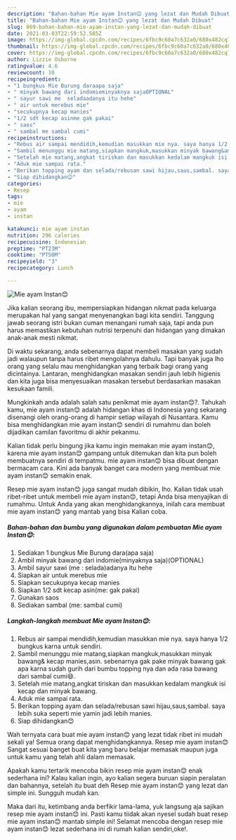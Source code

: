 ```yaml
---
description: "Bahan-bahan Mie ayam Instan😊 yang lezat dan Mudah Dibuat"
title: "Bahan-bahan Mie ayam Instan😊 yang lezat dan Mudah Dibuat"
slug: 869-bahan-bahan-mie-ayam-instan-yang-lezat-dan-mudah-dibuat
date: 2021-03-03T22:59:52.585Z
image: https://img-global.cpcdn.com/recipes/6fbc9c60a7c632a0/680x482cq70/mie-ayam-instan😊-foto-resep-utama.jpg
thumbnail: https://img-global.cpcdn.com/recipes/6fbc9c60a7c632a0/680x482cq70/mie-ayam-instan😊-foto-resep-utama.jpg
cover: https://img-global.cpcdn.com/recipes/6fbc9c60a7c632a0/680x482cq70/mie-ayam-instan😊-foto-resep-utama.jpg
author: Lizzie Osborne
ratingvalue: 4.6
reviewcount: 10
recipeingredient:
- "1 bungkus Mie Burung daraapa saja"
- " minyak bawang dari indomieminyaknya sajaOPTIONAL"
- " sayur sawi me  seladaadanya itu hehe"
- " air untuk merebus mie"
- "secukupnya kecap manies"
- "1/2 sdt kecap asinme gak pakai"
- " saos"
- " sambal me sambal cumi"
recipeinstructions:
- "Rebus air sampai mendidih,kemudian masukkan mie nya. saya hanya 1/2 bungkus karna untuk sendiri."
- "Sambil menunggu mie matang,siapkan mangkuk,masukkan minyak bawang&amp; kecap manies,asin. sebenarnya gak pake minyak bawang gak apa karna sudah gurih dari bumbu topping nya dan ada rasa bawang dari sambal cumi😄."
- "Setelah mie matang,angkat tiriskan dan masukkan kedalam mangkuk isi kecap dan minyak bawang."
- "Aduk mie sampai rata."
- "Berikan topping ayam dan selada/rebusan sawi hijau,saus,sambal. saya lebih suka seperti mie yamin jadi lebih manies."
- "Siap dihidangkan😊"
categories:
- Resep
tags:
- mie
- ayam
- instan

katakunci: mie ayam instan 
nutrition: 296 calories
recipecuisine: Indonesian
preptime: "PT23M"
cooktime: "PT50M"
recipeyield: "3"
recipecategory: Lunch

---
```



![Mie ayam Instan😊](https://img-global.cpcdn.com/recipes/6fbc9c60a7c632a0/680x482cq70/mie-ayam-instan😊-foto-resep-utama.jpg)

Jika kalian seorang ibu, mempersiapkan hidangan nikmat pada keluarga merupakan hal yang sangat menyenangkan bagi kita sendiri. Tanggung jawab seorang istri bukan cuman menangani rumah saja, tapi anda pun harus memastikan kebutuhan nutrisi terpenuhi dan hidangan yang dimakan anak-anak mesti nikmat.

Di waktu  sekarang, anda sebenarnya dapat membeli masakan yang sudah jadi walaupun tanpa harus ribet mengolahnya dahulu. Tapi banyak juga lho orang yang selalu mau menghidangkan yang terbaik bagi orang yang dicintainya. Lantaran, menghidangkan masakan sendiri jauh lebih higienis dan kita juga bisa menyesuaikan masakan tersebut berdasarkan masakan kesukaan famili. 



Mungkinkah anda adalah salah satu penikmat mie ayam instan😊?. Tahukah kamu, mie ayam instan😊 adalah hidangan khas di Indonesia yang sekarang disenangi oleh orang-orang di hampir setiap wilayah di Nusantara. Kamu bisa menghidangkan mie ayam instan😊 sendiri di rumahmu dan boleh dijadikan camilan favoritmu di akhir pekanmu.

Kalian tidak perlu bingung jika kamu ingin memakan mie ayam instan😊, karena mie ayam instan😊 gampang untuk ditemukan dan kita pun boleh membuatnya sendiri di tempatmu. mie ayam instan😊 bisa dibuat dengan bermacam cara. Kini ada banyak banget cara modern yang membuat mie ayam instan😊 semakin enak.

Resep mie ayam instan😊 juga sangat mudah dibikin, lho. Kalian tidak usah ribet-ribet untuk membeli mie ayam instan😊, tetapi Anda bisa menyajikan di rumahmu. Untuk Anda yang akan menghidangkannya, inilah cara membuat mie ayam instan😊 yang mantab yang bisa Kalian coba.

<!--inarticleads1-->

##### Bahan-bahan dan bumbu yang digunakan dalam pembuatan Mie ayam Instan😊:

1. Sediakan 1 bungkus Mie Burung dara(apa saja)
1. Ambil  minyak bawang dari indomie(minyaknya saja)(OPTIONAL)
1. Ambil  sayur sawi (me : selada)adanya itu hehe
1. Siapkan  air untuk merebus mie
1. Siapkan secukupnya kecap manies
1. Siapkan 1/2 sdt kecap asin(me: gak pakai)
1. Gunakan  saos
1. Sediakan  sambal (me: sambal cumi)




<!--inarticleads2-->

##### Langkah-langkah membuat Mie ayam Instan😊:

1. Rebus air sampai mendidih,kemudian masukkan mie nya. saya hanya 1/2 bungkus karna untuk sendiri.
1. Sambil menunggu mie matang,siapkan mangkuk,masukkan minyak bawang&amp; kecap manies,asin. sebenarnya gak pake minyak bawang gak apa karna sudah gurih dari bumbu topping nya dan ada rasa bawang dari sambal cumi😄.
1. Setelah mie matang,angkat tiriskan dan masukkan kedalam mangkuk isi kecap dan minyak bawang.
1. Aduk mie sampai rata.
1. Berikan topping ayam dan selada/rebusan sawi hijau,saus,sambal. saya lebih suka seperti mie yamin jadi lebih manies.
1. Siap dihidangkan😊




Wah ternyata cara buat mie ayam instan😊 yang lezat tidak ribet ini mudah sekali ya! Semua orang dapat menghidangkannya. Resep mie ayam instan😊 Sangat sesuai banget buat kita yang baru belajar memasak maupun juga untuk kamu yang telah ahli dalam memasak.

Apakah kamu tertarik mencoba bikin resep mie ayam instan😊 enak sederhana ini? Kalau kalian ingin, ayo kalian segera buruan siapin peralatan dan bahannya, setelah itu buat deh Resep mie ayam instan😊 yang lezat dan simple ini. Sungguh mudah kan. 

Maka dari itu, ketimbang anda berfikir lama-lama, yuk langsung aja sajikan resep mie ayam instan😊 ini. Pasti kamu tiidak akan nyesel sudah buat resep mie ayam instan😊 mantab simple ini! Selamat mencoba dengan resep mie ayam instan😊 lezat sederhana ini di rumah kalian sendiri,oke!.

